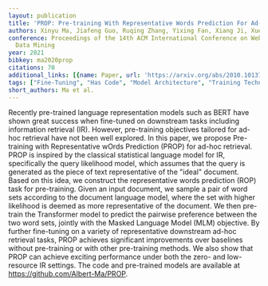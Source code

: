 ```yaml
---
layout: publication
title: 'PROP: Pre-training With Representative Words Prediction For Ad-hoc Retrieval'
authors: Xinyu Ma, Jiafeng Guo, Ruqing Zhang, Yixing Fan, Xiang Ji, Xueqi Cheng
conference: Proceedings of the 14th ACM International Conference on Web Search and
  Data Mining
year: 2021
bibkey: ma2020prop
citations: 70
additional_links: [{name: Paper, url: 'https://arxiv.org/abs/2010.10137'}]
tags: ["Fine-Tuning", "Has Code", "Model Architecture", "Training Techniques"]
short_authors: Ma et al.
---
```

Recently pre-trained language representation models such as BERT have shown
great success when fine-tuned on downstream tasks including information
retrieval (IR). However, pre-training objectives tailored for ad-hoc retrieval
have not been well explored. In this paper, we propose Pre-training with
Representative wOrds Prediction (PROP) for ad-hoc retrieval. PROP is inspired
by the classical statistical language model for IR, specifically the query
likelihood model, which assumes that the query is generated as the piece of
text representative of the "ideal" document. Based on this idea, we construct
the representative words prediction (ROP) task for pre-training. Given an input
document, we sample a pair of word sets according to the document language
model, where the set with higher likelihood is deemed as more representative of
the document. We then pre-train the Transformer model to predict the pairwise
preference between the two word sets, jointly with the Masked Language Model
(MLM) objective. By further fine-tuning on a variety of representative
downstream ad-hoc retrieval tasks, PROP achieves significant improvements over
baselines without pre-training or with other pre-training methods. We also show
that PROP can achieve exciting performance under both the zero- and
low-resource IR settings. The code and pre-trained models are available at
https://github.com/Albert-Ma/PROP.